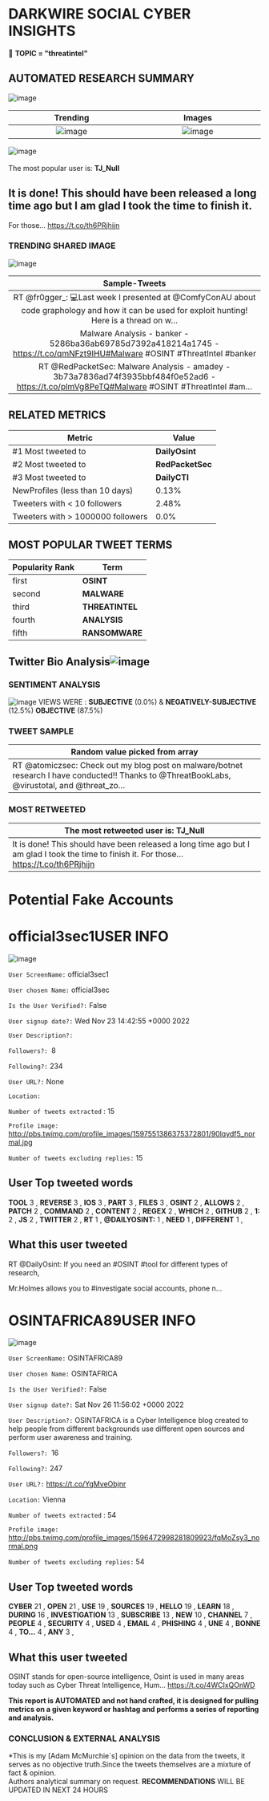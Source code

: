 # DARKWIRE SOCIAL CYBER INSIGHTS 
&#x1F34E; **TOPIC = "threatintel"**

## AUTOMATED RESEARCH SUMMARY
  ![image](darkLogo.png)   

|  Trending  |   Images | 
:-------------------------:|:-------------------------:
|  ![image](assets/threatintel/imageFile1.jpg)     <img width=200/> | ![image](assets/threatintel/imageFile2.jpg) <img width=200/> |   
 
 
![image](assets/threatintel/TWEETS.png)
<br></br>
The most popular user is: **TJ_Null**  
 

## It is done! This should have been released a long time ago but I am glad I took the time to finish it. 

For those… https://t.co/th6PRjhijn 

  




### TRENDING SHARED IMAGE

![image](assets/threatintel/twitterPostedImage.png)



|                **Sample-Tweets**        |
| :-------------: |
| RT @fr0gger_: 💻Last week I presented at @ComfyConAU about code graphology and how it can be used for exploit hunting! Here is a thread on w… |
| Malware Analysis - banker - 5286ba36ab69785d7392a418214a1745 - https://t.co/qmNFzt9IHU#Malware #OSINT #ThreatIntel  #banker |
| RT @RedPacketSec: Malware Analysis - amadey - 3b73a7836ad74f3935bbf484f0e52ad6 - https://t.co/plmVg8PeTQ#Malware #OSINT #ThreatIntel  #am… |

## RELATED METRICS<br>
| Metric | Value |
| ------------- | ------------- |
| #1 Most tweeted to  | **DailyOsint** |
| #2 Most tweeted to  | **RedPacketSec** |
| #3 Most tweeted to  | **DailyCTI** |
| NewProfiles (less than 10 days) | 0.13%  |
| Tweeters with < 10 followers  | 2.48%|
| Tweeters with > 1000000 followers  | 0.0%  |



## MOST POPULAR TWEET TERMS 


| Popularity Rank  | Term |
| ------------- | ------------- |
| first  | **OSINT**  |
| second  | **MALWARE**  |
| third  | **THREATINTEL** |
| fourth  | **ANALYSIS**  |
| fifth  | **RANSOMWARE**  |


## Twitter Bio Analysis![image](assets/threatintel/BIO.png)
### SENTIMENT ANALYSIS
![image](assets/threatintel/sentiment.png)
VIEWS WERE : **SUBJECTIVE**  (0.0%) & **NEGATIVELY-SUBJECTIVE** (12.5%) **OBJECTIVE** (87.5%)

### TWEET SAMPLE 
| Random value picked from array |
| ------------- |
|RT @atomiczsec: Check out my blog post on malware/botnet research I have conducted!! Thanks to @ThreatBookLabs, @virustotal, and @threat_zo… |

### MOST RETWEETED 

| The most retweeted user is: **TJ_Null**  |
| ------------- |
| It is done! This should have been released a long time ago but I am glad I took the time to finish it. For those… https://t.co/th6PRjhijn |

# Potential Fake Accounts
 
# official3sec1USER INFO
![image](http://pbs.twimg.com/profile_images/1597551386375372801/90lqydf5_normal.jpg)
 
`User ScreenName:` official3sec1 
 
`User chosen Name:` official3sec 
 
`Is the User Verified?:` False 
 
`User signup date?:` Wed Nov 23 14:42:55 +0000 2022 
 
`User Description?:`  
 
`Followers?: `8 
 
`Following?:` 234 
 
`User URL?:` None 
 
`Location:`  
 
`Number of tweets extracted`  : 15 
 
`Profile image:` http://pbs.twimg.com/profile_images/1597551386375372801/90lqydf5_normal.jpg 
 
`Number of tweets excluding replies:` 15 
 

 

 
## User Top tweeted words 
 
**TOOL** 3 , **REVERSE** 3 , **IOS** 3 , **PART** 3 , **FILES** 3 , **OSINT** 2 , **ALLOWS** 2 , **PATCH** 2 , **COMMAND** 2 , **CONTENT** 2 , **REGEX** 2 , **WHICH** 2 , **GITHUB** 2 , **1:** 2 , **JS** 2 , **TWITTER** 2 , **RT** 1 , **@DAILYOSINT:** 1 , **NEED** 1 , **DIFFERENT** 1 , 
 
## What this user tweeted
 
RT @DailyOsint: If you need an #OSINT #tool for different types of research,

Mr.Holmes allows you to #investigate social accounts, phone n…
 
# OSINTAFRICA89USER INFO
![image](http://pbs.twimg.com/profile_images/1596472998281809923/fqMoZsy3_normal.png)
 
`User ScreenName:` OSINTAFRICA89 
 
`User chosen Name:` OSINTAFRICA 
 
`Is the User Verified?:` False 
 
`User signup date?:` Sat Nov 26 11:56:02 +0000 2022 
 
`User Description?:` OSINTAFRICA is a Cyber Intelligence blog created to help people from different backgrounds use different open sources and perform user awareness and training. 
 
`Followers?: `16 
 
`Following?:` 247 
 
`User URL?:` https://t.co/YgMveObjnr 
 
`Location:` Vienna 
 
`Number of tweets extracted`  : 54 
 
`Profile image:` http://pbs.twimg.com/profile_images/1596472998281809923/fqMoZsy3_normal.png 
 
`Number of tweets excluding replies:` 54 
 

 

 
## User Top tweeted words 
 
**CYBER** 21 , **OPEN** 21 , **USE** 19 , **SOURCES** 19 , **HELLO** 19 , **LEARN** 18 , **DURING** 16 , **INVESTIGATION** 13 , **SUBSCRIBE** 13 , **NEW** 10 , **CHANNEL** 7 , **PEOPLE** 4 , **SECURITY** 4 , **USED** 4 , **EMAIL** 4 , **PHISHING** 4 , **UNE** 4 , **BONNE** 4 , **TO…** 4 , **ANY** 3 , 
 
## What this user tweeted
 
OSINT stands for open-source intelligence, Osint is used in many areas today such as Cyber Threat Intelligence, Hum… https://t.co/4WCIxQOnWD
 

<b> This report is AUTOMATED and not hand crafted, it is designed for pulling metrics on a given keyword or hashtag and performs a series of reporting and analysis.</b>  
### CONCLUSION & EXTERNAL ANALYSIS

*This is my [Adam McMurchie`s] opinion on the data from the tweets, it serves as no objective truth.Since the tweets themselves are a mixture of fact & opinion.<br>
Authors analytical summary on request.
**RECOMMENDATIONS** WILL BE UPDATED IN NEXT  24 HOURS <br>